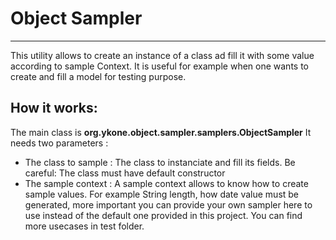 # Object Sampler
***
This utility allows to create an instance of a class ad fill it with some value according to sample Context.
It is useful for example when one wants to create and fill a model for testing purpose.

## How it works:

The main class is **org.ykone.object.sampler.samplers.ObjectSampler**
It needs two parameters :
- The class to sample : The class to instanciate and fill its fields. Be careful: The class must have default constructor
- The sample context : A sample context allows to know how to create sample values. For example String length, 
                       how date value must be generated, more important you can provide your own sampler here to use
                       instead of the default one provided in this project. You can find more usecases in test folder.
                       
   
